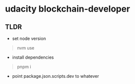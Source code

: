 # udacity blockchain-developer

## TLDR

- set node version

> nvm use

- install dependencies

> pnpm i

- point package.json.scripts.dev to whatever
